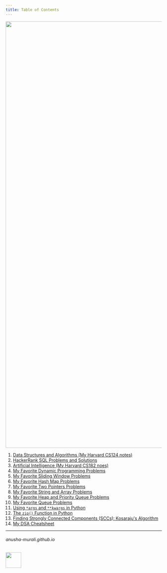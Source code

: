 ```yaml
---
title: Table of Contents
---
```


<p align="center">
<img width="1372" alt="toc" src="https://github.com/user-attachments/assets/9a96f514-33f9-4136-95bb-7ee88a4928e9" />
</p>

1. [Data Structures and Algorithms (My Harvard CS124 notes)](./CS124/cs124.md)
2. [HackerRank SQL Problems and Solutions](./SQL/problems.md)
3. [Artificial Intelligence (My Harvard CS182 noes)](./CS182/cs182.md)
4. [My Favorite Dynamic Programming Problems](./DP/problems.md)
5. [My Favorite Sliding Window Problems](./SlidingWindows/problems.md)
7. [My Favorite Hash Map Problems](./HashMap/problems.md)
8.  [My Favorite Two Pointers Problems](./TwoPointers/problems.md)
9. [My Favorite String and Array Problems](./STRINGS/problems.md)
10. [My Favorite Heap and Priority Queue Problems](./HEAP_PQ/problems.md)
11. [My Favorite Queue Problems](./QUEUES/problems.md)
12. [Using `*args` and `**kwargs` in Python](./MISC/asterisk.md)
13. [The `zip()` Function in Python](./MISC/zip.md)
14. [Finding Strongly Connected Components (SCCs): Kosaraju's Algorithm](./MISC/kosaraju.md)
15. [My DSA Cheatsheet](./CS124/cs124_cheatsheet.md)


* * *
###### anusha-murali.github.io

<img src="https://github.com/anusha-murali/anusha-murali.github.io/assets/111596338/639243aa-2857-4595-a65a-7852762bb002" width="50" height="50"/>
